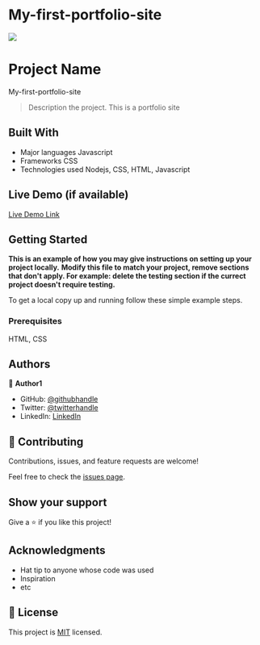 # My-first-portfolio-site

![](https://img.shields.io/badge/Microverse-blueviolet)

# Project Name
  My-first-portfolio-site
> Description the project.
This is a portfolio site

## Built With

- Major languages 
  Javascript
- Frameworks
  CSS
- Technologies used
  Nodejs, CSS, HTML, Javascript

## Live Demo (if available)

[Live Demo Link](https://livedemo.com)


## Getting Started

**This is an example of how you may give instructions on setting up your project locally.**
**Modify this file to match your project, remove sections that don't apply. For example: delete the testing section if the currect project doesn't require testing.**


To get a local copy up and running follow these simple example steps.

### Prerequisites
HTML, CSS

## Authors

👤 **Author1**

- GitHub: [@githubhandle](https://github.com/sharon-odhiambo)
- Twitter: [@twitterhandle](https://twitter.com/SharonVictor16)
- LinkedIn: [LinkedIn](https://www.linkedin.com/in/sharon-odhiambo-4333a0163/)

## 🤝 Contributing

Contributions, issues, and feature requests are welcome!

Feel free to check the [issues page](../../issues/).

## Show your support

Give a ⭐️ if you like this project!

## Acknowledgments

- Hat tip to anyone whose code was used
- Inspiration
- etc

## 📝 License

This project is [MIT](./MIT.md) licensed.